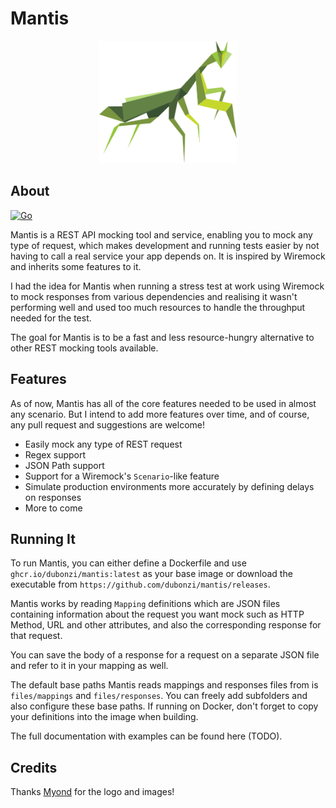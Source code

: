 # Mantis

<div align="center">
  <img src="docs/img/logo.svg" width="220">
</div>

## About

 [![Go](https://github.com/dubonzi/mantis/actions/workflows/go.yml/badge.svg)](https://github.com/dubonzi/mantis/actions/workflows/go-test.yml)

Mantis is a REST API mocking tool and service, enabling you to mock any type of request, which makes development and running tests easier by not having to call a real service your app depends on. It is inspired by Wiremock and inherits some features to it.

I had the idea for Mantis when running a stress test at work using Wiremock to mock responses from various dependencies and realising it wasn't performing well and used too much resources to handle the throughput needed for the test.

The goal for Mantis is to be a fast and less resource-hungry alternative to other REST mocking tools available.

## Features

As of now, Mantis has all of the core features needed to be used in almost any scenario. But I intend to add more features over time, and of course, any pull request and suggestions are welcome!

- Easily mock any type of REST request
- Regex support
- JSON Path support
- Support for a Wiremock's `Scenario`-like feature
- Simulate production environments more accurately by defining delays on responses
- More to come

## Running It

To run Mantis, you can either define a Dockerfile and use `ghcr.io/dubonzi/mantis:latest` as your base image or download the executable from `https://github.com/dubonzi/mantis/releases`.

Mantis works by reading `Mapping` definitions which are JSON files containing information about the request you want mock such as HTTP Method, URL and other attributes, and also the corresponding response for that request. 

You can save the body of a response for a request on a separate JSON file and refer to it in your mapping as well.

The default base paths Mantis reads mappings and responses files from is `files/mappings` and `files/responses`. You can freely add subfolders and also configure these base paths. If running on Docker, don't forget to copy your definitions into the image when building.

The full documentation with examples can be found here (TODO).

## Credits

Thanks [Myond](https://instagram.com/bymyond) for the logo and images!